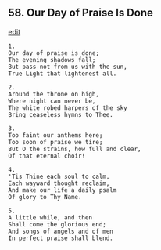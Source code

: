 
## 58.  Our Day of Praise Is Done
[edit](https://docs.google.com/document/d/1RCAbCX2IPxtzxXFjAqvXFDelFCVWEVhY/edit?mode=html)




    1.
    Our day of praise is done; 
    The evening shadows fall; 
    But pass not from us with the sun, 
    True Light that lightenest all. 

    2.
    Around the throne on high, 
    Where night can never be, 
    The white robed harpers of the sky 
    Bring ceaseless hymns to Thee. 

    3.
    Too faint our anthems here; 
    Too soon of praise we tire; 
    But O the strains, how full and clear, 
    Of that eternal choir! 

    4.
    'Tis Thine each soul to calm, 
    Each wayward thought reclaim, 
    And make our life a daily psalm 
    Of glory to Thy Name. 

    5.
    A little while, and then 
    Shall come the glorious end; 
    And songs of angels and of men 
    In perfect praise shall blend.
